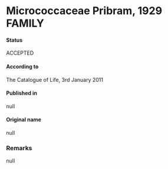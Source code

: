 # Micrococcaceae Pribram, 1929 FAMILY

#### Status
ACCEPTED

#### According to
The Catalogue of Life, 3rd January 2011

#### Published in
null

#### Original name
null

### Remarks
null